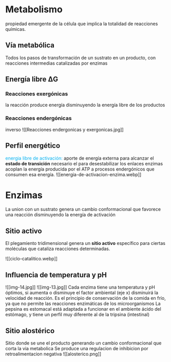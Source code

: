 # Metabolismo
propiedad emergente de la célula que implica la totalidad de reacciones químicas.
## Vía metabólica
Todos los pasos de transformación de un sustrato en un producto, con reacciones intermedias catalizadas por enzimas

## Energía libre ΔG
### Reacciones exergónicas 
la reacción produce energía disminuyendo la energía libre de los productos
### Reacciones endergónicas 
inverso
![[Reacciones endergonicas y exergonicas.jpg]]
## Perfil energético
<font color="#00b0f0">energia libre de activación: </font>aporte de energía externa para alcanzar el **estado de transición** necesario el para desestabilizar los enlaces
enzimas acoplan la energía producida por el ATP a procesos endergónicos que consumen esa energía.
![[energia-de-activacion-enzima.webp]]

# Enzimas
La union con un sustrato genera un cambio conformacional que favorece una reacción disminuyendo la energía de activación
## Sitio activo
El plegamiento tridimensional genera un **sitio activo** específico para ciertas moléculas que cataliza reacciones determinadas.

![[ciclo-catalitico.webp]]
## Influencia de temperatura y pH
![[img-14.jpg]]
![[img-13.jpg]]
Cada enzima tiene una temperatura y pH óptimos, si aumenta o disminuye el factor ambiental (eje x) disminuirá la velocidad de reacción.
Es el principio de conservación de la comida en frío, ya que no permite las reacciones enzimáticas de los microorganismos 
La pepsina es estomacal está adaptada a funcionar en el ambiente ácido del estómago, y tiene un perfil muy diferente al de la tripsina (intestinal)

## Sitio alostérico
Sitio donde se une el producto generando un cambio conformacional que corta la via metabolica
Se produce una regulacion de inhibicion por retroalimentacion negativa
![[alosterico.png]]
